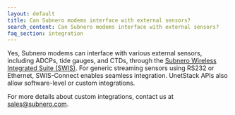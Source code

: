 ```yaml
---
layout: default
title: Can Subnero modems interface with external sensors?
search_content: Can Subnero modems interface with external sensors?
faq_section: integration
---
```


Yes, Subnero modems can interface with various external sensors, including ADCPs, tide gauges, and CTDs, through the [Subnero Wireless Integrated Suite (SWIS)](https://subnero.com/solutions/swis). For generic streaming sensors using RS232 or Ethernet, SWIS-Connect enables seamless integration. UnetStack APIs also allow software-level or custom integrations.

For more details about custom integrations, contact us at sales@subnero.com.
